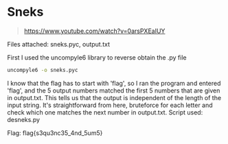 # Sneks

> https://www.youtube.com/watch?v=0arsPXEaIUY

Files attached: sneks.pyc, output.txt

First I used the uncompyle6 library to reverse obtain the .py file

```bash
uncompyle6 -o sneks.pyc
```

I know that the flag has to start with 'flag', so I ran the program and entered 'flag', and the 5 output numbers matched the first 5 numbers that are given in output.txt. This tells us that the output is independent of the length of the input string. It's straightforward from here, bruteforce for each letter and check which one matches the next number in output.txt.
Script used: desneks.py

Flag: flag{s3qu3nc35_4nd_5um5}